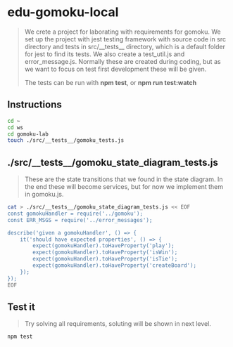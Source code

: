 # edu-gomoku-local

> We crete a project for laborating with requirements for gomoku. We set up the project with jest testing framework with source code in src directory and tests
> in src/\_\_tests\_\_ directory, which is a default folder for jest to find its tests.
> We also create a test_util.js and error_message.js. Normally these are created during coding, but
> as we want to focus on test first development these will be given.
>
> The tests can be run with **npm test**, or **npm run test:watch**

## Instructions 

```bash
cd ~
cd ws
cd gomoku-lab
touch ./src/__tests__/gomoku_tests.js
```

## ./src/\_\_tests\_\_/gomoku_state_diagram_tests.js

> These are the state transitions that we found in the state diagram.
> In the end these will become services, but for now we implement them in gomoku.js.

```bash
cat > ./src/__tests__/gomoku_state_diagram_tests.js << EOF
const gomokuHandler = require('../gomoku');
const ERR_MSGS = require('../error_messages');

describe('given a gomokuHandler', () => {
    it('should have expected properties', () => {
        expect(gomokuHandler).toHaveProperty('play');
        expect(gomokuHandler).toHaveProperty('isWin');
        expect(gomokuHandler).toHaveProperty('isTie');
        expect(gomokuHandler).toHaveProperty('createBoard');
    });
});
EOF
```

## Test it

> Try solving all requirements, soluting will be shown in next level.

```bash
npm test
```
